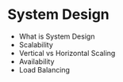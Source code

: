# System Design
- What is System Design
- Scalability
- Vertical vs Horizontal Scaling
- Availability
- Load Balancing
